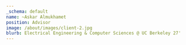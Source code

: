```yaml
---
_schema: default
name: ~Askar Almukhamet
position: Advisor
image: /about/images/client-2.jpg
blurb: Electrical Engineering & Computer Sciences @ UC Berkeley 27'
---
```

